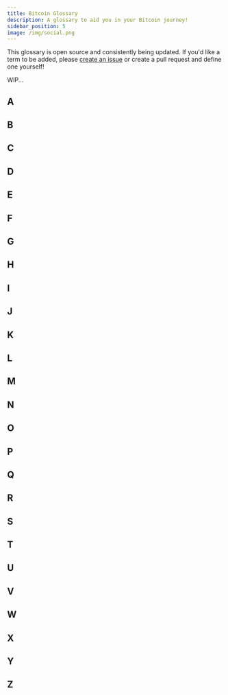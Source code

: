 ```yaml
---
title: Bitcoin Glossary
description: A glossary to aid you in your Bitcoin journey!
sidebar_position: 5
image: /img/social.png
---
```


This glossary is open source and consistently being updated. If you'd like a term to be added, please [create an issue](https://github.com/bitcoin-numeraire/doc/issues) or create a pull request and define one yourself!

WIP...

## A

## B

## C

## D

## E

## F

## G

## H

## I

## J

## K

## L

## M

## N

## O

## P

## Q

## R

## S

## T

## U

## V

## W

## X

## Y

## Z
